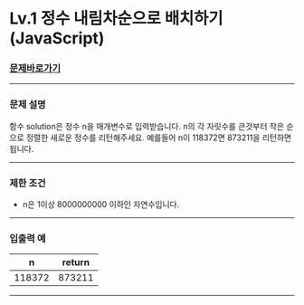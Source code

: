 # Lv.1 정수 내림차순으로 배치하기 (JavaScript)

### [문제바로가기](https://school.programmers.co.kr/learn/courses/30/lessons/12933)

<hr/>

### 문제 설명

함수 solution은 정수 n을 매개변수로 입력받습니다. n의 각 자릿수를 큰것부터 작은 순으로 정렬한 새로운 정수를 리턴해주세요. 예를들어 n이 118372면 873211을 리턴하면 됩니다.

<hr/>

### 제한 조건

- n은 1이상 8000000000 이하인 자연수입니다.

<hr/>

### 입출력 예

|n|return|
|------|---|
|118372|873211|

<hr/>